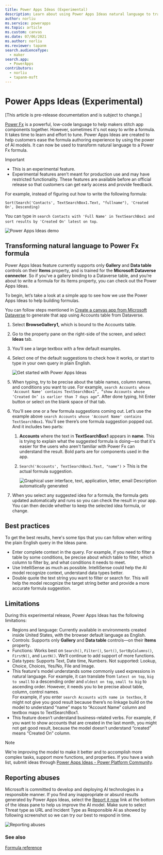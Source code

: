 ```yaml
---
title: Power Apps Ideas (Experimental)
description: Learn about using Power Apps Ideas natural language to transform into Power Fx formulas.
author: norliu
ms.service: powerapps
ms.topic: article
ms.custom: canvas
ms.date: 07/06/2021
ms.author: norliu
ms.reviewer: tapanm
search.audienceType: 
  - maker
search.app: 
  - PowerApps
contributors:
  - norliu
  - tapanm-msft
---
```


# Power Apps Ideas (Experimental)

[This article is pre-release documentation and is subject to change.]

[Power Fx](/power-platform/power-fx/overview) is a powerful, low-code language to help makers stitch app components together. However, sometimes it's not easy to write a formula. It takes time to learn and effort to tune. Power Apps Ideas are created to help customers ease the formula authoring experience by using the power of AI models. It can
now be used to transform natural language to a Power Fx formula.

> [!IMPORTANT]
> - This is an experimental feature.
> - Experimental features aren’t meant for production use and may have restricted functionality. These features are available before an official release so that customers can get early access and provide feedback.

For example, instead of figuring out how to write the following formula:

```powerapps-dot
Sort(Search('Contacts', TextSearchBox1.Text, "fullname"), 'Created On', Descending)
```

You can type in `search Contacts with 'Full Name' in TextSearchBox1 and sort results by 'Created On' latest on top`.

![Power Apps Ideas demo](media/power-apps-ideas/power-apps-ideas-demo.gif "Animation that shows how Power Apps Ideas work")

## Transforming natural language to Power Fx formula

Power Apps Ideas feature currently supports only **Gallery** and **Data table** controls on their **Items** property, and is trained for the **Microsoft Dataverse connector**. So if you've a gallery binding to a Dataverse table, and you’re about to write a formula for its Items property, you can check out the Power Apps Ideas.

To begin, let’s take a look at a simple app to see how we use the Power Apps Ideas to help building formulas.

You can follow steps mentioned in [Create a canvas app from Microsoft Dataverse](data-platform-create-app.md) to generate that app using Accounts table from Dataverse.

1. Select **BrowseGallery1,** which is bound to the Accounts table.

1. Go to the property pane on the right-side of the screen, and select **Ideas** tab.

1. You'll see a large textbox with a few default examples.

1. Select one of the default suggestions to check how it works, or start to type in your own query in plain English.

    ![Get started with Power Apps Ideas](media/power-apps-ideas/power-apps-ideas.png "Get started with Power Apps Ideas")

1. When typing, try to be precise about the table names, column names, and conditions you want to use. For example, `search Accounts whose 'Account Name' contains TextSearchBox1”, “show Accounts whose ‘Created On’ is earlier than 7 days ago”`. After done typing, hit Enter button or select on the blank space of that tab.

1. You'll see one or a few formula suggestions coming out. Let’s use the example above `search Accounts whose 'Account Name' contains TextSearchBox1`. You'll see there’s one formula suggestion popped out. And it includes two parts:

    1. **Accounts** where the text in **TextSearchBox1** appears in **name**. This is trying to explain what the suggested formula is doing&mdash;so that it's easier for the users who aren't familiar with Power Fx can understand the result. Bold parts are for components used in the app.

    1. `Search('Accounts', TextSearchBox1.Text, "name")` > This is the actual formula suggestion.

        ![Graphical user interface, text, application, letter, email Description automatically generated](media/power-apps-ideas/ideas-example.png)

1. When you select any suggested idea for a formula, the formula gets updated automatically and runs so you can check the result in your app. You can then decide whether to keep the selected idea formula, or change.

## Best practices

To get the best results, here's some tips that you can follow when writing the plain English query in the Ideas pane.

- Enter complete context in the query. For example, if you need to filter a table by some conditions, be precise about which table to filter, which column to filter by, and what conditions it needs to meet.
- Use IntelliSense as much as possible. IntelliSense could help the AI model recognize context, understand data types better.
- Double quote the text string you want to filter or search for. This will help the model recognize the target string better and provide a more accurate formula suggestion.

## Limitations

During this experimental release, Power Apps Ideas has the following limitations:

- Regions and language: Currently available in environments created inside United States, with the browser default language as English.
- Controls: Supports only **Gallery** and **Data table** controls&mdash;on their **Items** property.
- Functions: Works best on `Search()`, `Filter()`, `Sort()`, `SortByColumns()`, `FirstN()`, and `LastN()`. We’ll continue to add support of more functions.
- Data types: Supports Text, Date time, Numbers. Not supported: Lookup, Choice, Choices, Yes/No, File and Image.
- This feature's model understands some commonly used expressions in natural  language. For example, it can translate from `latest on top`, `big to small` to a descending order and `oldest on top`, `small to big` to ascending order. However, it needs you to be precise about table, column, control names. <br> For example, if you enter `search Accounts with name in textbox`, it might not give you good result because there’s no linkage build on the model to understand “name” maps to “Account Name” column and textbox maps to TextSearchBox1. <br> 
- This feature doesn’t understand business-related verbs. For example, if you want to show accounts that are created in the last month, you might not get good result, because the model doesn’t understand “created” means “Created On” column.

> [!NOTE]
> We're improving the model to make it better and to accomplish more complex tasks, support more functions, and properties. If you have a wish list, submit ideas through [Power Apps Ideas - Power Platform Community](https://powerusers.microsoft.com/t5/Power-Apps-Ideas/idb-p/PowerAppsIdeas).

## Reporting abuses

Microsoft is committed to develop and deploying AI technologies in a responsible manner. If you find any inappropriate or absurd results generated by Power Apps
Ideas, select the [Report it now](https://msrc.microsoft.com/report/abuse) link at the bottom of the ideas pane to help us improve the AI model. Make sure to select Threat type as URL and Incident Type as Responsible AI as showed by following screenshot so we can try our best to respond in time.

![Reporting abuses](media/power-apps-ideas/report.png "Reporting abuses")

### See also

[Formula reference](formula-reference.md)
